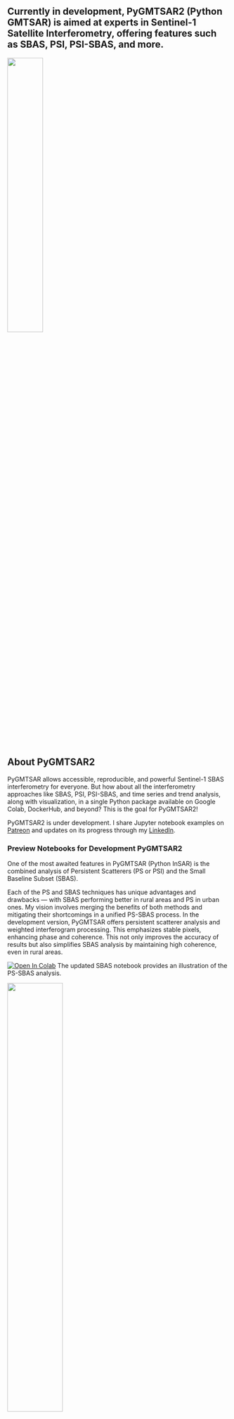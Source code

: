 ## Currently in development, PyGMTSAR2 (Python GMTSAR) is aimed at experts in Sentinel-1 Satellite Interferometry, offering features such as SBAS, PSI, PSI-SBAS, and more.

<img src="https://user-images.githubusercontent.com/7342379/194891967-be2b56b5-c30c-4040-8ef8-39b448ce2390.jpg" width="40%" />

## About PyGMTSAR2

PyGMTSAR allows accessible, reproducible, and powerful Sentinel-1 SBAS interferometry for everyone. But how about all the interferometry approaches like SBAS, PSI, PSI-SBAS, and time series and trend analysis, along with visualization, in a single Python package available on Google Colab, DockerHub, and beyond? This is the goal for PyGMTSAR2!

PyGMTSAR2 is under development. I share Jupyter notebook examples on [Patreon](https://www.patreon.com/pechnikov) and updates on its progress through my [LinkedIn](https://www.linkedin.com/in/alexey-pechnikov/).

### Preview Notebooks for Development PyGMTSAR2

One of the most awaited features in PyGMTSAR (Python InSAR) is the combined analysis of Persistent Scatterers (PS or PSI) and the Small Baseline Subset (SBAS).

Each of the PS and SBAS techniques has unique advantages and drawbacks — with SBAS performing better in rural areas and PS in urban ones. My vision involves merging the benefits of both methods and mitigating their shortcomings in a unified PS-SBAS process. In the development version, PyGMTSAR offers persistent scatterer analysis and weighted interferogram processing. This emphasizes stable pixels, enhancing phase and coherence. This not only improves the accuracy of results but also simplifies SBAS analysis by maintaining high coherence, even in rural areas.

[![Open In Colab](https://colab.research.google.com/assets/colab-badge.svg)](https://colab.research.google.com/drive/18KGGO9jy_EE8RejgYhKgqyxryhrQdmbS?usp=sharing) The updated SBAS notebook provides an illustration of the PS-SBAS analysis.

<img width="50%" src="https://raw.githubusercontent.com/mobigroup/articles/main/avg_corr_15m_adi.40%25.png">

## See Stable PyGMTSAR

The stable PyGMTSAR is available on GitHub, PyPI, DockerHub and Google Colab, see the project home page [PyGMTSAR GitHub Repository](https://github.com/mobigroup/gmtsar)

@ Alexey Pechnikov, 2023
